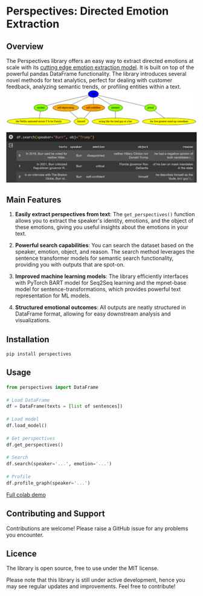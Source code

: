 # Perspectives: Directed Emotion Extraction

## Overview

The Perspectives library offers an easy way to extract directed emotions at scale with its [cutting edge emotion extraction model](https://huggingface.co/helliun/bart-perspectives). It is built on top of the powerful pandas DataFrame functionality. The library introduces several novel methods for text analytics, perfect for dealing with customer feedback, analyzing semantic trends, or profiling entities within a text.
!["Graph generated from extracted perspectives"](https://github.com/helliun/perspectives/blob/main/burr_perspective.png)

![image](https://github.com/helliun/perspectives/blob/main/burr_search_example.png)


## Main Features

1. **Easily extract perspectives from text**: The `get_perspectives()` function allows you to extract the speaker's identity, emotions, and the object of these emotions, giving you useful insights about the emotions in your text.

2. **Powerful search capabilities**: You can search the dataset based on the speaker, emotion, object, and reason. The search method leverages the sentence transformer models for semantic search functionality, providing you with outputs that are spot-on.

3. **Improved machine learning models**: The library efficiently interfaces with PyTorch BART model for Seq2Seq learning and the mpnet-base model for sentence-transformations, which provides powerful text representation for ML models.

4. **Structured emotional outcomes**: All outputs are neatly structured in DataFrame format, allowing for easy downstream analysis and visualizations.

## Installation

	pip install perspectives

## Usage

```python
from perspectives import DataFrame

# Load DataFrame
df = DataFrame(texts = [list of sentences]) 

# Load model
df.load_model() 

# Get perspectives
df.get_perspectives()

# Search
df.search(speaker='...', emotion='...')

# Profile
df.profile_graph(speaker='...')
```

[Full colab demo](https://colab.research.google.com/drive/1asovKRUHmsZfZo8Iz18q_dfAJXzahhmB?usp=sharing)

## Contributing and Support

Contributions are welcome! Please raise a GitHub issue for any problems you encounter.

## Licence

The library is open source, free to use under the MIT license. 

Please note that this library is still under active development, hence you may see regular updates and improvements. Feel free to contribute!
